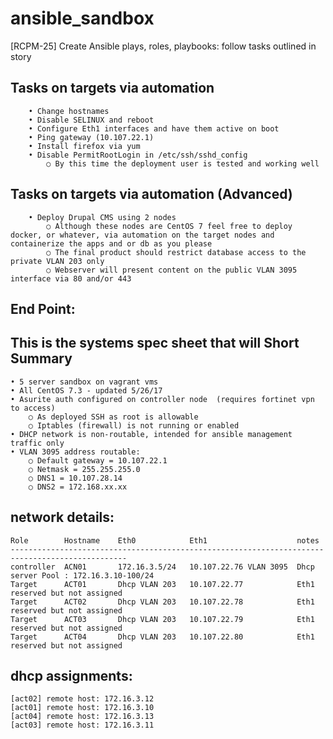 ansible_sandbox
==================
[RCPM-25] Create Ansible plays, roles, playbooks: follow tasks outlined in story

Tasks on targets via automation
-------------------------------
		• Change hostnames 
		• Disable SELINUX and reboot 
		• Configure Eth1 interfaces and have them active on boot 
		• Ping gateway (10.107.22.1) 
		• Install firefox via yum 
		• Disable PermitRootLogin in /etc/ssh/sshd_config 
			○ By this time the deployment user is tested and working well 

Tasks on targets via automation (Advanced) 
-------------------------------
		• Deploy Drupal CMS using 2 nodes 
			○ Although these nodes are CentOS 7 feel free to deploy docker, or whatever, via automation on the target nodes and containerize the apps and or db as you please 
			○ The final product should restrict database access to the private VLAN 203 only 
			○ Webserver will present content on the public VLAN 3095 interface via 80 and/or 443 

End Point:
----------
This is the systems spec sheet that will 
Short Summary
-------------
	• 5 server sandbox on vagrant vms
	• All CentOS 7.3 - updated 5/26/17
	• Asurite auth configured on controller node  (requires fortinet vpn to access)
		○ As deployed SSH as root is allowable
		○ Iptables (firewall) is not running or enabled
	• DHCP network is non-routable, intended for ansible management traffic only
	• VLAN 3095 address routable:
		○ Default gateway = 10.107.22.1
		○ Netmask = 255.255.255.0
		○ DNS1 = 10.107.28.14
		○ DNS2 = 172.168.xx.xx
	
network details:
----------------

	Role        Hostname	Eth0	        Eth1	                notes
	------------------------------------------------------------------------------------------------
	controller  ACN01	    172.16.3.5/24	10.107.22.76 VLAN 3095	Dhcp server Pool : 172.16.3.10-100/24
	Target 	    ACT01	    Dhcp VLAN 203	10.107.22.77	        Eth1 reserved but not assigned
	Target 	    ACT02	    Dhcp VLAN 203	10.107.22.78	        Eth1 reserved but not assigned
	Target 	    ACT03	    Dhcp VLAN 203	10.107.22.79	        Eth1 reserved but not assigned
	Target 	    ACT04	    Dhcp VLAN 203	10.107.22.80	        Eth1 reserved but not assigned
 
dhcp assignments:
-----------------
	[act02] remote host: 172.16.3.12
	[act01] remote host: 172.16.3.10
	[act04] remote host: 172.16.3.13
	[act03] remote host: 172.16.3.11
